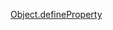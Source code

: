 [Object.defineProperty](https://developer.mozilla.org/en-US/docs/Web/JavaScript/Reference/Global_Objects/Object/defineProperty)